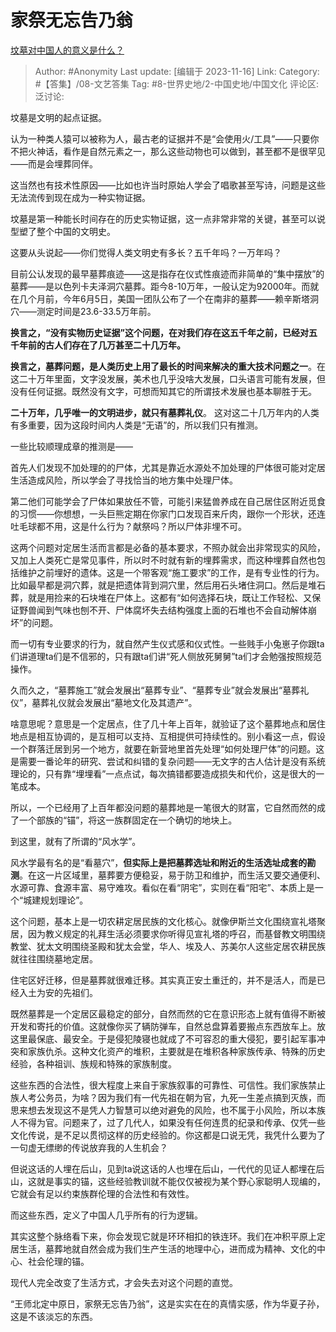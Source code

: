 # 家祭无忘告乃翁
[坟墓对中国人的意义是什么？](https://www.zhihu.com/question/352323137/answer/3291146289)

> Author: #Anonymity
> Last update: [编辑于 2023-11-16]
> Link:
> Category: #【答集】/08-文艺答集
> Tag: #8-世界史地/2-中国史地/中国文化
> 评论区:
> 泛讨论:

坟墓是文明的起点证据。

认为一种类人猿可以被称为人，最古老的证据并不是“会使用火/工具”——只要你不把火神话，看作是自然元素之一，那么这些动物也可以做到，甚至都不是很罕见——而是会埋葬同伴。

这当然也有技术性原因——比如也许当时原始人学会了唱歌甚至写诗，问题是这些无法流传到现在成为一种实物证据。

坟墓是第一种能长时间存在的历史实物证据，这一点非常非常的关键，甚至可以说型塑了整个中国的文明史。

这要从头说起——你们觉得人类文明史有多长？五千年吗？一万年吗？

目前公认发现的最早墓葬痕迹——这是指存在仪式性痕迹而非简单的“集中摆放”的墓葬——是以色列卡夫泽洞穴墓葬。距今8-10万年，一般认定为92000年。而就在几个月前，今年6月5日，美国一团队公布了一个在南非的墓葬——赖辛斯塔洞穴——测定时间是23.6-33.5万年前。

**换言之，“没有实物历史证据”这个问题，在对我们存在这五千年之前，已经对五千年前的古人们存在了几万甚至二十几万年。**

**换言之，墓葬问题，是人类历史上用了最长的时间来解决的重大技术问题之一**。在这二十万年里面，文字没发展，美术也几乎没啥大发展，口头语言可能有发展，但没有任何证据。既然没有文字，可想而知其它的所谓技术发展也基本聊胜于无。

**二十万年，几乎唯一的文明进步，就只有墓葬礼仪**。 这对这二十几万年内的人类有多重要，因为这段时间内人类是“无语”的，所以我们只有推测。

一些比较顺理成章的推测是——

首先人们发现不加处理的的尸体，尤其是靠近水源处不加处理的尸体很可能对定居生活造成风险，所以学会了寻找恰当的地方集中处理尸体。

第二他们可能学会了尸体如果放任不管，可能引来猛兽养成在自己居住区附近觅食的习惯——你想想，一头巨熊定期在你家门口发现百来斤肉，跟你一个形状，还连吐毛球都不用，这是什么行为？献祭吗？所以尸体非埋不可。

这两个问题对定居生活而言都是必备的基本要求，不照办就会出非常现实的风险，又加上人类死亡是常见事件，所以时不时就有新的埋葬需求，而这种埋葬自然也包括维护之前埋好的遗体。这是一个带客观“施工要求”的工作，是有专业性的行为。比如最早都是洞穴葬，就是把遗体背到洞穴里，然后用石头堵住洞口。然后是堆石葬，就是用捡来的石块堆在尸体上。这都有“如何选择石块，既让工作轻松、又保证野兽闻到气味也刨不开、尸体腐坏失去结构强度上面的石堆也不会自动解体崩坏”的问题。

而一切有专业要求的行为，就自然产生仪式感和仪式性。一些贱手小兔崽子你跟ta们讲道理ta们是不信邪的，只有跟ta们讲“死人侧放死舅舅”ta们才会勉强按照规范操作。

久而久之，“墓葬施工”就会发展出“墓葬专业”、“墓葬专业”就会发展出“墓葬礼仪”，墓葬礼仪就会发展出“墓地文化及其遗产”。

啥意思呢？意思是一个定居点，住了几十年上百年，就验证了这个墓葬地点和居住地点是相互协调的，是互相可以支持、互相提供可持续性的。别小看这一点，假设一个群落迁居到另一个地方，就要在新营地里首先处理“如何处理尸体”的问题。这是需要一番论年的研究、尝试和纠错的复杂问题——无文字的古人估计是没有系统理论的，只有靠“埋埋看”一点点试，每次搞错都要造成损失和代价，这是很大的一笔成本。

所以，一个已经用了上百年都没问题的墓葬地是一笔很大的财富，它自然而然的成了一个部族的“锚”，将这一族群固定在一个确切的地块上。

到这里，就有了所谓的“风水学”。

风水学最有名的是“看墓穴”，**但实际上是把墓葬选址和附近的生活选址成套的勘测**。在这一片区域里，墓葬要方便稳妥，易于防卫和维护，而生活又要交通便利、水源可靠、食源丰富、易守难攻。看似在看“阴宅”，实则在看“阳宅”、本质上是一个“城建规划理论”。

这个问题，基本上是一切农耕定居民族的文化核心。就像伊斯兰文化围绕宣礼塔聚居，因为教义规定的礼拜生活必须要求你听得见宣礼塔的呼召，而基督教文明围绕教堂、犹太文明围绕圣殿和犹太会堂，华人、埃及人、苏美尔人这些定居农耕民族就往往围绕墓地定居。

住宅区好迁移，但是墓葬就很难迁移。其实真正安土重迁的，并不是活人，而是已经入土为安的先祖们。

既然墓葬是一个定居区最稳定的部分，自然而然的它在意识形态上就有值得不断被开发和寄托的价值。这就像你买了辆防弹车，自然总盘算着要搬点东西放车上。放这里最保底、最安全。于是侵犯陵寝也就成了不可容忍的重大侵犯，要引起军事冲突和家族仇杀。这种文化资产的堆积，主要就是在堆积各种家族传承、特殊的历史经验，各种祖训、族规和特殊的家族制度。

这些东西的合法性，很大程度上来自于家族叙事的可靠性、可信性。我们家族禁止族人考公务员，为啥？因为我们有一代先祖在朝为官，九死一生差点搞到灭族，而思来想去发现这不是凭人力智慧可以绝对避免的风险，也不属于小风险，所以本族人不得为官。问题来了，过了几代人，如果没有任何连贯的纪录和传承、仅凭一些文化传说，是不足以贯彻这样的历史经验的。你这都是口说无凭，我凭什么要为了一句虚无缥缈的传说放弃我的人生机会？

但说这话的人埋在后山，见到ta说这话的人也埋在后山，一代代的见证人都埋在后山，这就是事实的锚，这些经验教训就不能仅仅被视为某个野心家聪明人现编的，它就会有足以约束族群伦理的合法性和有效性。

而这些东西，定义了中国人几乎所有的行为逻辑。

其实这整个脉络看下来，你会发现它就是环环相扣的铁连环。我们在冲积平原上定居生活，墓葬地就自然会成为我们生产生活的地理中心，进而成为精神、文化的中心、社会伦理的锚。

现代人完全改变了生活方式，才会失去对这个问题的直觉。

“王师北定中原日，家祭无忘告乃翁”，这是实实在在的真情实感，作为华夏子孙，这是不该淡忘的东西。
